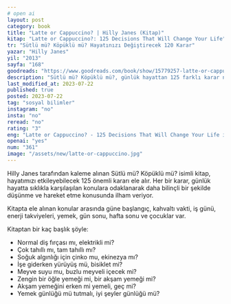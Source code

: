 ```yaml
---
# open ai
layout: post
category: book
title: "Latte or Cappuccino? | Hilly Janes (Kitap)"
kitap: "Latte or Cappuccino?: 125 Decisions That Will Change Your Life"
tr: "Sütlü mü? Köpüklü mü? Hayatınızı Değiştirecek 120 Karar"
yazar: "Hilly Janes"
yil: "2013"
sayfa: "168"
goodreads: "https://www.goodreads.com/book/show/15779257-latte-or-cappuccino"
description: "Sütlü mü? Köpüklü mü?, günlük hayattan 125 farklı karar noktası ile ilgili değerlendirmeler paylaşıyor."
last_modified_at: 2023-07-22
published: true
posted: 2023-07-22
tag: "sosyal bilimler"
instagram: "no"
insta: "no"
reread: "no"
rating: "3"
eng: "Latte or Cappuccino? - 125 Decisions That Will Change Your Life is a book by Hilly Janes that guides readers in making conscious choices and provides insights into 125 different decisions that can transform their lives."
openai: "yes"
num: "361"
image: "/assets/new/latte-or-cappuccino.jpg"
---
```


Hilly Janes tarafından kaleme alınan Sütlü mü? Köpüklü mü? isimli kitap, hayatımızı etkileyebilecek 125 önemli kararı ele alır. Her bir karar, günlük hayatta sıklıkla karşılaşılan konulara odaklanarak daha bilinçli bir şekilde düşünme ve hareket etme konusunda ilham veriyor.

Kitapta ele alınan konular arasında güne başlangıç, kahvaltı vakti, iş günü, enerji takviyeleri, yemek,  gün sonu, hafta sonu ve çocuklar var. 

Kitaptan bir kaç başlık şöyle:

- Normal diş fırçası mı, elektrikli mi?
- Çok tahıllı mı, tam tahıllı mı?
- Soğuk algınlığı için çinko mu, ekinezya mı?
- İşe giderken yürüyüş mü, bisiklet mi?
- Meyve suyu mu, buzlu meyveli içecek mi?
- Zengin bir öğle yemeği mi, bir akşam yemeği mi?
- Akşam yemeğini erken mi yemeli, geç mi?
- Yemek günlüğü mü tutmalı, iyi şeyler günlüğü mü?






